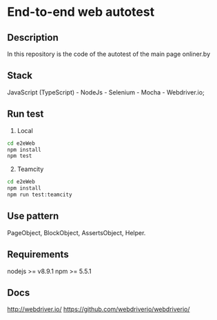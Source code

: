 End-to-end web autotest
======

## Description
In this repository is the code of the autotest of the main page onliner.by

## Stack
JavaScript (TypeScript) - NodeJs - Selenium - Mocha - Webdriver.io;


## Run test
1. Local
```bash
cd e2eWeb
npm install
npm test
```

2. Teamcity
```bash
cd e2eWeb
npm install
npm run test:teamcity
```


## Use pattern
PageObject, BlockObject, AssertsObject, Helper.


## Requirements
nodejs >= v8.9.1
npm >= 5.5.1


## Docs
http://webdriver.io/
https://github.com/webdriverio/webdriverio/
